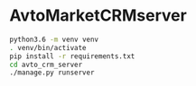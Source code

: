 # AvtoMarketCRMserver


```bash
python3.6 -m venv venv
. venv/bin/activate
pip install -r requirements.txt
cd avto_crm_server
./manage.py runserver
```